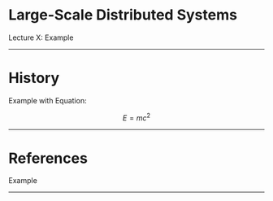 # Large-Scale Distributed Systems

Lecture X: Example

---

# History

Example with Equation:

$$E = mc^2$$

---

# References

Example

---
